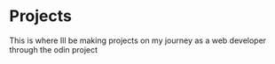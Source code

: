 # Projects
This is where Ill be making projects on my journey as a web developer through the odin project
